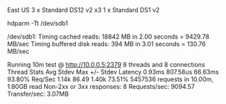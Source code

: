 East US
3 x Standard DS12 v2 x3
1 x Standard DS1 v2

hdparm -Tt /dev/sdb1

/dev/sdb1:
 Timing cached reads:   18842 MB in  2.00 seconds = 9429.78 MB/sec
 Timing buffered disk reads: 394 MB in  3.01 seconds = 130.76 MB/sec

Running 10m test @ http://10.0.0.5:2379
  8 threads and 8 connections
  Thread Stats   Avg      Stdev     Max   +/- Stdev
    Latency     0.93ms  807.58us  66.63ms   93.80%
    Req/Sec     1.14k    86.49     1.40k    73.51%
  5457536 requests in 10.00m, 1.80GB read
  Non-2xx or 3xx responses: 8
Requests/sec:   9094.57
Transfer/sec:      3.07MB